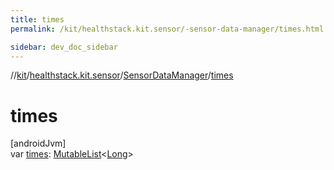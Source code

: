 ```yaml
---
title: times
permalink: /kit/healthstack.kit.sensor/-sensor-data-manager/times.html

sidebar: dev_doc_sidebar
---
```

//[kit](../../../kit.html)/[healthstack.kit.sensor](../index.html)/[SensorDataManager](index.html)/[times](times.html)



# times



[androidJvm]\
var [times](times.html): [MutableList](https://kotlinlang.org/api/latest/jvm/stdlib/kotlin.collections/-mutable-list/index.html)&lt;[Long](https://kotlinlang.org/api/latest/jvm/stdlib/kotlin/-long/index.html)&gt;




